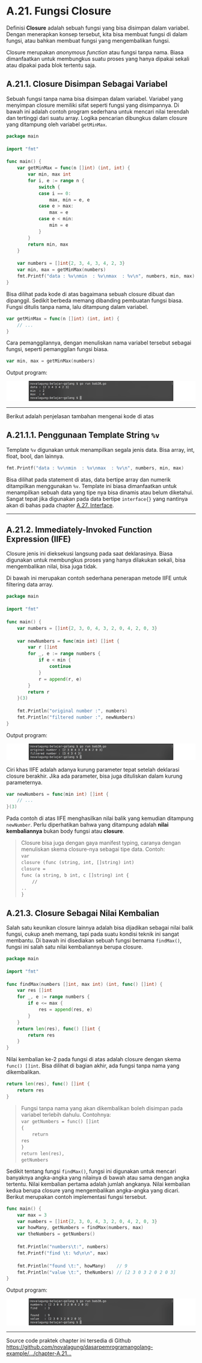 # A.21. Fungsi Closure

Definisi **Closure** adalah sebuah fungsi yang bisa disimpan dalam variabel. Dengan menerapkan konsep tersebut, kita bisa membuat fungsi di dalam fungsi, atau bahkan membuat fungsi yang mengembalikan fungsi.

Closure merupakan *anonymous function* atau fungsi tanpa nama. Biasa dimanfaatkan untuk membungkus suatu proses yang hanya dipakai sekali atau dipakai pada blok tertentu saja.

## A.21.1. Closure Disimpan Sebagai Variabel

Sebuah fungsi tanpa nama bisa disimpan dalam variabel. Variabel yang menyimpan closure memiliki sifat seperti fungsi yang disimpannya. Di bawah ini adalah contoh program sederhana untuk mencari nilai terendah dan tertinggi dari suatu array. Logika pencarian dibungkus dalam closure yang ditampung oleh variabel `getMinMax`.

```go
package main

import "fmt"

func main() {
    var getMinMax = func(n []int) (int, int) {
        var min, max int
        for i, e := range n {
            switch {
            case i == 0:
                max, min = e, e
            case e > max:
                max = e
            case e < min:
                min = e
            }
        }
        return min, max
    }

    var numbers = []int{2, 3, 4, 3, 4, 2, 3}
    var min, max = getMinMax(numbers)
    fmt.Printf("data : %v\nmin  : %v\nmax  : %v\n", numbers, min, max)
}
```


Bisa dilihat pada kode di atas bagaimana sebuah closure dibuat dan dipanggil. Sedikit berbeda memang dibanding pembuatan fungsi biasa. Fungsi ditulis tanpa nama, lalu ditampung dalam variabel.

```go
var getMinMax = func(n []int) (int, int) {
    // ...
}
```

Cara pemanggilannya, dengan menuliskan nama variabel tersebut sebagai fungsi, seperti pemanggilan fungsi biasa.

```go
var min, max = getMinMax(numbers)
```

Output program:

![Penerapan closure](images/A_fungsi_closure_1_closure.png)

---

Berikut adalah penjelasan tambahan mengenai kode di atas

## A.21.1.1. Penggunaan Template String `%v`

Template `%v` digunakan untuk menampilkan segala jenis data. Bisa array, int, float, bool, dan lainnya.

```go
fmt.Printf("data : %v\nmin  : %v\nmax  : %v\n", numbers, min, max)
```

Bisa dilihat pada statement di atas, data bertipe array dan numerik ditampilkan menggunakan `%v`. Template ini biasa dimanfaatkan untuk menampilkan sebuah data yang tipe nya bisa dinamis atau belum diketahui. Sangat tepat jika digunakan pada data bertipe `interface{}` yang nantinya akan di bahas pada chapter [A.27. Interface](/A-interface.html).

---

## A.21.2. Immediately-Invoked Function Expression (IIFE)

Closure jenis ini dieksekusi langsung pada saat deklarasinya. Biasa digunakan untuk membungkus proses yang hanya dilakukan sekali, bisa mengembalikan nilai, bisa juga tidak.

Di bawah ini merupakan contoh sederhana penerapan metode IIFE untuk filtering data array.

```go
package main

import "fmt"

func main() {
    var numbers = []int{2, 3, 0, 4, 3, 2, 0, 4, 2, 0, 3}

    var newNumbers = func(min int) []int {
        var r []int
        for _, e := range numbers {
            if e < min {
                continue
            }
            r = append(r, e)
        }
        return r
    }(3)

    fmt.Println("original number :", numbers)
    fmt.Println("filtered number :", newNumbers)
}
```

Output program:

![Penerapan IIFE](images/A_fungsi_closure_2_iife.png)

Ciri khas IIFE adalah adanya kurung parameter tepat setelah deklarasi closure berakhir. Jika ada parameter, bisa juga dituliskan dalam kurung parameternya.

```go
var newNumbers = func(min int) []int {
    // ...
}(3)
```

Pada contoh di atas IIFE menghasilkan nilai balik yang kemudian ditampung `newNumber`. Perlu diperhatikan bahwa yang ditampung adalah **nilai kembaliannya** bukan body fungsi atau **closure**.

> Closure bisa juga dengan gaya manifest typing, caranya dengan menuliskan skema closure-nya sebagai tipe data. Contoh:<br /><code>var closure (func (string, int, []string) int)</code><br /><code>closure = func (a string, b int, c []string) int {</code><br /><code>&nbsp;&nbsp;&nbsp;&nbsp;// ..</code><br /><code>}</code>

## A.21.3. Closure Sebagai Nilai Kembalian

Salah satu keunikan closure lainnya adalah bisa dijadikan sebagai nilai balik fungsi, cukup aneh memang, tapi pada suatu kondisi teknik ini sangat membantu. Di bawah ini disediakan sebuah fungsi bernama `findMax()`, fungsi ini salah satu nilai kembaliannya berupa closure.

```go
package main

import "fmt"

func findMax(numbers []int, max int) (int, func() []int) {
    var res []int
    for _, e := range numbers {
        if e <= max {
            res = append(res, e)
        }
    }
    return len(res), func() []int {
        return res
    }
}
```

Nilai kembalian ke-2 pada fungsi di atas adalah closure dengan skema `func() []int`. Bisa dilihat di bagian akhir, ada fungsi tanpa nama yang dikembalikan.

```go
return len(res), func() []int {
    return res
}
```

> Fungsi tanpa nama yang akan dikembalikan boleh disimpan pada variabel terlebih dahulu. Contohnya:<br /><code>var getNumbers = func() []int {</code><br /><code>&nbsp;&nbsp;&nbsp;&nbsp;return res</code><br /><code>}</code><br /><code>return len(res), getNumbers</code>

Sedikit tentang fungsi `findMax()`, fungsi ini digunakan untuk mencari banyaknya angka-angka yang nilainya di bawah atau sama dengan angka tertentu. Nilai kembalian pertama adalah jumlah angkanya. Nilai kembalian kedua berupa closure yang mengembalikan angka-angka yang dicari. Berikut merupakan contoh implementasi fungsi tersebut.

```go
func main() {
    var max = 3
    var numbers = []int{2, 3, 0, 4, 3, 2, 0, 4, 2, 0, 3}
    var howMany, getNumbers = findMax(numbers, max)
    var theNumbers = getNumbers()

    fmt.Println("numbers\t:", numbers)
    fmt.Printf("find \t: %d\n\n", max)

    fmt.Println("found \t:", howMany)    // 9
    fmt.Println("value \t:", theNumbers) // [2 3 0 3 2 0 2 0 3]
}
```

Output program:

![Kombinasi parameter biasa dan variadic](images/A_fungsi_closure_3_combination.png)

---

<div class="source-code-link">
    <div class="source-code-link-message">Source code praktek chapter ini tersedia di Github</div>
    <a href="https://github.com/novalagung/dasarpemrogramangolang-example/tree/master/chapter-A.21-fungsi-closure">https://github.com/novalagung/dasarpemrogramangolang-example/.../chapter-A.21...</a>
</div>
